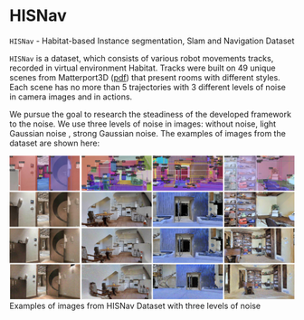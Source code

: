 # HISNav
`HISNav` - Habitat-based Instance segmentation, Slam and Navigation Dataset

`HISNav` is a dataset, which consists of various robot movements tracks, recorded in virtual environment Habitat. Tracks were built on 49 unique scenes from Matterport3D ([pdf](https://arxiv.org/pdf/1709.06158.pdf)) that present rooms with different styles. Each scene has no more than 5 trajectories with 3 different levels of noise in camera images and in actions.

We pursue the goal to research the steadiness of the developed framework to the noise. We use three levels of noise in images: without noise, light Gaussian noise , strong Gaussian noise. The examples of images from the dataset are shown here:

![](imgs/Figure_Dataset_Images.jpg)
Examples of images from HISNav Dataset with three levels of noise

